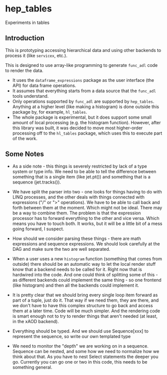 # hep_tables

 Experiments in tables

## Introduction

This is prototyping accessing hierarchical data and using other backends to process it (like `servicex`, etc.).

This is designed to use array-like programming to generate `func_adl` code to render the data.

- It uses the `dataframe_expressions` package as the user interface (the API) for data frame operations.
- It assumes that everything starts from a data source that the `func_adl` tools understand.
- Only operations supported by `func_adl` are supported by `hep_tables`. Anything at a higher
  level (like making a histogram) is done outside this package by, for example, `hl_tables`.
- The whole package is experimental, but it does support some small amount of local processing (e.g. the histogram function). However, after this library was built, it was decided to move most higher-order processing off to the `hl_tables` package, which uses this to execute part of the work.

## Some Notes

- As a side note - this things is severely restricted by lack of a type system or type info. We need to be able to tell the difference between something that is a single item (like jet.pt()) and something that is a sequence (jet.tracks()).

- We have split the parser into two - one looks for things having to do with LINQ processes, and the other deals with things connected with expressions ("/" or ">" operations). We have to be able to call back and forth between them at the moment. Which might not be ideal. There may be a way to combine them. The problem is that the expression processor has to forward everything to the other and vice versa. Which means you have to touch both. It works, but it will be a little bit of a mess going forward, I suspect.

- How should we consider parsing these things - there are math expressions and sequence expressions. We should look carefully at the DAG and make sure the two are well separated.

- When a user uses a new `histogram` function (something that comes from outside) there should be an automatic way to let the local render stuff know that a backend needs to be called for it. Right now that is hardwired into the code. And one could think of splitting some of this - as different backends could implement the same thing - so one frontend (like histogram) and then all the backends could implement it.

- It is pretty clear that we should bring every single loop item forward as part of a tuple, just do it. That way if we need them, they are there, and we don't have to have this complex structure to go back and access them at a later time. Code will be much simpler. And the rendering code is smart enough not to try to render things that aren't needed (at least, in the xAOD backend).

- Everything should be typed. And we should use Sequence[xxx] to represent the sequence, so write our own templated type

- We need to monitor the "depth" we are working on in a sequence. Sequence can be nested,
  and some how we need to normalize how we think about that. As you have to nest Select
  statements the deeper you go. Currently you can go one or two in this code, this needs
  to be something general.
